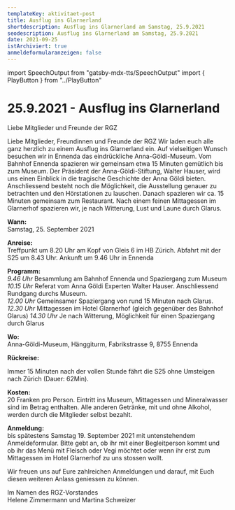 ```yaml
---
templateKey: aktivitaet-post
title: Ausflug ins Glarnerland
shortdescription: Ausflug ins Glarnerland am Samstag, 25.9.2021
seodescription: Ausflug ins Glarnerland am Samstag, 25.9.2021
date: 2021-09-25
istArchiviert: true
anmeldeformularanzeigen: false
---
```

import SpeechOutput from "gatsby-mdx-tts/SpeechOutput"
import { PlayButton } from "../PlayButton"

<SpeechOutput id="ausflug-glarnerland-2021-09-25" customPlayButton={PlayButton}>

# 25.9.2021 - Ausflug ins Glarnerland

Liebe Mitglieder und Freunde der RGZ

Liebe Mitglieder, Freundinnen und Freunde der RGZ
Wir laden euch alle ganz herzlich zu einem Ausflug ins Glarnerland ein. Auf vielseitigen Wunsch besuchen wir in Ennenda das eindrückliche Anna-Göldi-Museum.
Vom Bahnhof Ennenda spazieren wir gemeinsam etwa 15 Minuten gemütlich bis zum Museum. Der Präsident der Anna-Göldi-Stiftung, Walter Hauser, wird uns einen Einblick in die tragische Geschichte der Anna Göldi bieten. Anschliessend besteht noch die Möglichkeit, die Ausstellung genauer zu betrachten und den Hörstationen zu lauschen. Danach spazieren wir ca. 15 Minuten gemeinsam zum Restaurant. Nach einem feinen Mittagessen im Glarnerhof spazieren wir, je nach Witterung, Lust und Laune durch Glarus. 

**Wann:**	
Samstag, 25. September 2021  

**Anreise:**	
Treffpunkt um 8.20 Uhr am Kopf von Gleis 6 im HB Zürich. 
Abfahrt mit der S25 um 8.43 Uhr. 
Ankunft um 9.46 Uhr in Ennenda 

**Programm:**  
*9.46 Uhr*	Besammlung am Bahnhof Ennenda und Spaziergang zum Museum   
*10.15 Uhr* Referat vom Anna Göldi Experten Walter Hauser. Anschliessend Rundgang durchs Museum.  
*12.00 Uhr* Gemeinsamer Spaziergang von rund 15 Minuten nach Glarus. 
*12.30 Uhr* 	Mittagessen im Hotel Glarnerhof (gleich gegenüber des Bahnhof Glarus)
*14.30 Uhr*	Je nach Witterung, Möglichkeit für einen Spaziergang durch Glarus 


**Wo:**   
Anna-Göldi-Museum, Hänggiturm, Fabrikstrasse 9, 8755 Ennenda


**Rückreise:**  

Immer 15 Minuten nach der vollen Stunde fährt die S25 ohne Umsteigen nach Zürich (Dauer: 62Min).	

**Kosten:** 	  
20 Franken pro Person. Eintritt ins Museum, Mittagessen und Mineralwasser sind im Betrag enthalten. Alle anderen Getränke, mit und ohne Alkohol, werden durch die Mitglieder selbst bezahlt. 

**Anmeldung:**	
bis spätestens Samstag 19. September 2021 mit untenstehendem Anmeldeformular. Bitte gebt an, ob ihr mit einer Begleitperson kommt und ob ihr das Menü mit Fleisch oder Vegi möchtet oder wenn ihr erst zum Mittagessen im Hotel Glarnerhof zu uns stossen wollt. 

Wir freuen uns auf Eure zahlreichen Anmeldungen und darauf, mit Euch diesen weiteren Anlass geniessen zu können.   
Im Namen des RGZ-Vorstandes   
Helene Zimmermann und Martina Schweizer 


</SpeechOutput>